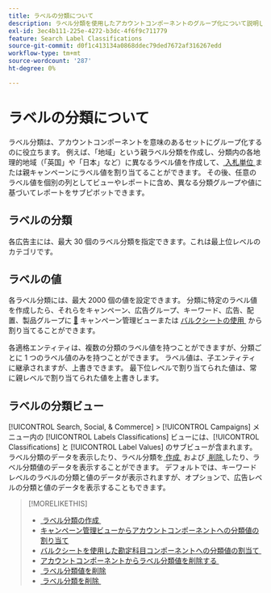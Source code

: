 ```yaml
---
title: ラベルの分類について
description: ラベル分類を使用したアカウントコンポーネントのグループ化について説明します。
exl-id: 3ec4b111-225e-4272-b3dc-4f6f9c711779
feature: Search Label Classifications
source-git-commit: d0f1c413134a0868ddec79ded7672af316267edd
workflow-type: tm+mt
source-wordcount: '287'
ht-degree: 0%

---
```


# ラベルの分類について

ラベル分類は、アカウントコンポーネントを意味のあるセットにグループ化するのに役立ちます。 例えば、「地域」という親ラベル分類を作成し、分類内の各地理的地域（「英国」や「日本」など）に異なるラベル値を作成して、[&#x200B; 入札単位 &#x200B;](/help/search-social-commerce/glossary.md#a-b) または親キャンペーンにラベル値を割り当てることができます。 その後、任意のラベル値を個別の列としてビューやレポートに含め、異なる分類グループや値に基づいてレポートをサブピボットできます。

## ラベルの分類

各広告主には、最大 30 個のラベル分類を指定できます。これは最上位レベルのカテゴリです。

## ラベルの値

各ラベル分類には、最大 2000 個の値を設定できます。 分類に特定のラベル値を作成したら、それらをキャンペーン、広告グループ、キーワード、広告、配置、製品グループに [&#128279;](classification-values-assign-bulksheets.md) キャンペーン管理ビューまたは [&#x200B; バルクシートの使用 &#x200B;](classification-values-assign-campaign-management.md) から  割り当てることができます。

各適格エンティティは、複数の分類のラベル値を持つことができますが、分類ごとに 1 つのラベル値のみを持つことができます。 ラベル値は、子エンティティに継承されますが、上書きできます。 最下位レベルで割り当てられた値は、常に親レベルで割り当てられた値を上書きします。

## ラベルの分類ビュー

[!UICONTROL Search, Social, & Commerce] > [!UICONTROL Campaigns] メニュー内の [!UICONTROL Labels Classifications] ビューには、[!UICONTROL Classifications] と [!UICONTROL Label Values] のサブビューが含まれます。 ラベル分類のデータを表示したり、ラベル分類を [&#x200B; 作成 &#x200B;](classification-create.md) および [&#x200B; 削除 &#x200B;](classification-delete.md) したり、ラベル分類値のデータを表示することができます。 デフォルトでは、キーワードレベルのラベルの分類と値のデータが表示されますが、オプションで、広告レベルの分類と値のデータを表示することもできます。

>[!MORELIKETHIS]
>
>* [&#x200B; ラベル分類の作成 &#x200B;](classification-create.md)
>* [&#x200B; キャンペーン管理ビューからアカウントコンポーネントへの分類値の割り当て &#x200B;](classification-values-assign-campaign-management.md)
>* [&#x200B; バルクシートを使用した勘定科目コンポーネントへの分類値の割当て &#x200B;](classification-values-assign-bulksheets.md)
>* [&#x200B; アカウントコンポーネントからラベル分類値を削除する &#x200B;](classification-values-remove.md)
>* [&#x200B; ラベル分類値を削除 &#x200B;](classification-values-delete.md)
>* [&#x200B; ラベル分類を削除 &#x200B;](classification-delete.md)
